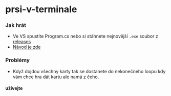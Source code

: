 # prsi-v-terminale

### Jak hrát
 -  Ve VS spustíte Program.cs nebo si stáhnete nejnovější `.exe` soubor z [releases](https://github.com/Viking0001/prsi-in-terminal/releases/latest)
 -  [Návod je zde](https://cs.wikipedia.org/wiki/Pr%C5%A1%C3%AD#Pr.C5.AFb.C4.9Bh_hry)

### Problémy
 - Když dojdou všechny karty tak se dostanete do nekonečneho loopu kdy vám chce hra dát kartu ale namá z čeho.

#### užívejte
